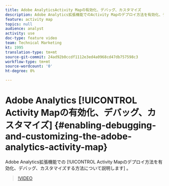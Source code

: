 ```yaml
---
title: Adobe AnalyticsActivity Mapの有効化、デバッグ、カスタマイズ
description: Adobe Analytics拡張機能でのActivity Mapのデプロイ方法を有効化、デバッグ、カスタマイズする方法について説明します。
feature: activity map
topics: null
audience: analyst
activity: use
doc-type: feature video
team: Technical Marketing
kt: 1995
translation-type: tm+mt
source-git-commit: 24ad92b0ccdf1112e3ed4a0968cd47db757598c3
workflow-type: tm+mt
source-wordcount: '0'
ht-degree: 0%

---
```



# Adobe Analytics [!UICONTROL Activity Mapの有効化、デバッグ、カスタマイズ] {#enabling-debugging-and-customizing-the-adobe-analytics-activity-map}

Adobe Analytics拡張機能での [!UICONTROL Activity Mapのデプロイ方法を有効化、デバッグ、カスタマイズする方法について説明します] 。

>[!VIDEO](https://video.tv.adobe.com/v/25878?quality=12)
